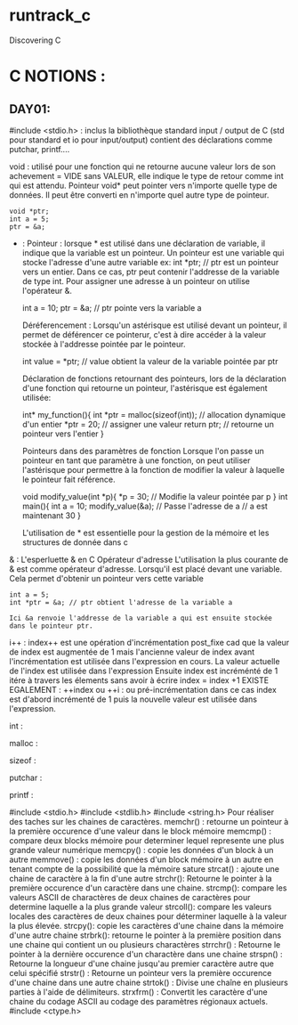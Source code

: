 # runtrack_c
Discovering C 
# C NOTIONS :

## DAY01:

#include <stdio.h> : inclus la bibliothèque standard input / output de C (std pour standard et io pour input/output) contient des déclarations comme putchar, printf....

void : utilisé pour une fonction qui ne retourne aucune valeur lors de son achevement = VIDE sans VALEUR, elle indique le type de retour comme int qui est attendu. 
    Pointeur void* peut pointer vers n'importe quelle type de données. Il peut être converti en n'importe quel autre type de pointeur. 
    
    void *ptr;
    int a = 5;
    ptr = &a;

* : 
    Pointeur : lorsque * est utilisé dans une déclaration de variable, il indique que la variable est un pointeur.
    Un pointeur est une variable qui stocke l'adresse d'une autre variable ex:
    int *ptr; // ptr est un pointeur vers un entier. 
    Dans ce cas, ptr peut contenir l'addresse de la variable de type int. Pour assigner une adresse à un pointeur on utilise l'opérateur &.
    
    int a = 10;
    ptr = &a; // ptr pointe vers la variable a

    Déréferencement :
    Lorsqu'un astérisque est utilisé devant un pointeur, il permet de déférencer ce pointerur, c'est à dire accéder à la valeur stockée à l'addresse pointée par le pointeur.
    
    int value = *ptr; // value obtient la valeur de la variable pointée par ptr

    Déclaration de fonctions retournant des pointeurs, lors de la déclaration d'une fonction qui retourne un pointeur, l'astérisque est également utilisée:

    int* my_function(){
        int *ptr = malloc(sizeof(int)); // allocation dynamique d'un entier
        *ptr = 20; // assigner une valeur
        return ptr; // retourne un pointeur vers l'entier
    }

    Pointeurs dans des paramètres de fonction
    Lorsque l'on passe un pointeur en tant que paramètre à une fonction, on peut utiliser l'astérisque pour permettre à la fonction de modifier la valeur à laquelle le pointeur fait référence.

    void modify_value(int *p){
        *p = 30; // Modifie la valeur pointée par p 
     } 
    int main(){
        int a = 10;
        modify_value(&a); // Passe l'adresse de a // a est maintenant 30
    }               

    L'utilisation de * est essentielle pour la gestion de la mémoire et les structures de donnée dans c

& : L'esperluette & en C
    Opérateur d'adresse
    L'utilisation la plus courante de & est comme opérateur d'adresse. Lorsqu'il est placé devant une variable. Cela permet d'obtenir un pointeur vers cette variable

    int a = 5;
    int *ptr = &a; // ptr obtient l'adresse de la variable a
    
    Ici &a renvoie l'addresse de la variable a qui est ensuite stockée dans le pointeur ptr.

i++ : 
    index++ est une opération d'incrémentation post_fixe cad que la valeur de index est augmentée de 1 mais l'ancienne valeur de index avant l'incrémentation est utilisée dans l'expression en cours.
    La valeur actuelle de l'index est utilisée dans l'expression
    Ensuite index est incréménté de 1
    itére à travers les élements sans avoir à écrire index = index +1
    EXISTE EGALEMENT :
    ++index ou ++i : ou pré-incrémentation
    dans ce cas index est d'abord incrémenté de 1 puis la nouvelle valeur est utilisée dans l'expression.

int :

malloc :

sizeof :


putchar :


printf : 

#include <stdio.h>
#include <stdlib.h>
#include <string.h>
    Pour réaliser des taches sur les chaines de caractères.
    memchr() :
            retourne un pointeur à la première occurence d'une valeur dans le block mémoire
    memcmp() :
            compare deux blocks mémoire pour determiner lequel represente une plus grande valeur numérique
    memcpy() : 
            copie les données d'un block à un autre
    memmove() : 
            copie les données d'un block mémoire à un autre en tenant compte de la possibilité que la mémoire sature
    strcat() : 
            ajoute une chaine de caractère à la fin d'une autre
    strchr(): 
            Retourne le pointer à la première occurence d'un caractère dans une chaine.
    strcmp(): 
            compare les valeurs ASCII de charactères de deux chaines de caractères pour determine laquelle a la plus grande valeur
    strcoll(): 
            compare les valeurs locales des caractères de deux chaines pour déterminer laquelle à la valeur la plus élevée.
    strcpy(): 
            copie les caractères d'une chaine dans la mémoire d'une autre chaine
    strbrk(): 
            retourne le pointer à la première position dans une chaine qui contient un ou plusieurs charactères
    strrchr() :
            Retourne le pointer à la dernière occurence d'un charactère dans une chaine
    strspn() :
            Retourne la longueur d'une chaine jusqu'au premier caractère autre que celui spécifié
    strstr() :
            Retourne un pointeur vers la première occurence d'une chaine dans une autre chaine
    strtok() : 
            Divise une chaîne en plusieurs parties à l'aide de délimiteurs.
    strxfrm() :
            Convertit les caractère d'une chaine du codage ASCII au codage des paramètres régionaux actuels.
#include <ctype.h>